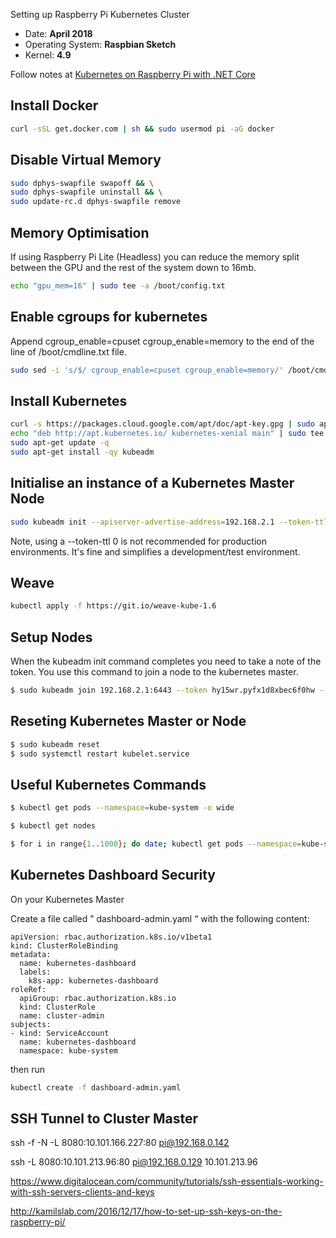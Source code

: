 Setting up Raspberry Pi Kubernetes Cluster


* Date: **April 2018**
* Operating System: **Raspbian Sketch**
* Kernel: **4.9**


Follow notes at [Kubernetes on Raspberry Pi with .NET Core](https://medium.com/@mczachurski/kubernetes-on-raspberry-pi-with-net-core-36ea79681fe7)

## Install Docker

```bash
curl -sSL get.docker.com | sh && sudo usermod pi -aG docker
```

## Disable Virtual Memory

```bash
sudo dphys-swapfile swapoff && \
sudo dphys-swapfile uninstall && \
sudo update-rc.d dphys-swapfile remove
```

## Memory Optimisation

If using Raspberry Pi Lite (Headless) you can reduce the memory split between the GPU and the rest of the system down to 16mb.

```bash
echo "gpu_mem=16" | sudo tee -a /boot/config.txt
```


## Enable cgroups for kubernetes

Append cgroup_enable=cpuset cgroup_enable=memory to the end of the line of /boot/cmdline.txt file.

```bash
sudo sed -i 's/$/ cgroup_enable=cpuset cgroup_enable=memory/' /boot/cmdline.txt
```

## Install Kubernetes


```bash
curl -s https://packages.cloud.google.com/apt/doc/apt-key.gpg | sudo apt-key add -
echo "deb http://apt.kubernetes.io/ kubernetes-xenial main" | sudo tee /etc/apt/sources.list.d/kubernetes.list
sudo apt-get update -q
sudo apt-get install -qy kubeadm
```

## Initialise an instance of a Kubernetes Master Node

```bash
sudo kubeadm init --apiserver-advertise-address=192.168.2.1 --token-ttl 0
```

Note, using a --token-ttl 0 is not recommended for production environments. It's fine and simplifies a development/test environment.


## Weave

```bash
kubectl apply -f https://git.io/weave-kube-1.6
```



## Setup Nodes

When the kubeadm init command completes you need to take a note of the token. You use this command to join a node to the kubernetes master.

```bash
$ sudo kubeadm join 192.168.2.1:6443 --token hy15wr.pyfx1d8xbec6f0hw --discovery-token-ca-cert-hash sha256:ab6224e85966f1bf5f7ad2446a08af4a24fc8c510c8aa5df353c76f6b8cb938f
```


## Reseting Kubernetes Master or Node

````bash
$ sudo kubeadm reset
$ sudo systemctl restart kubelet.service
````

## Useful Kubernetes Commands

```bash
$ kubectl get pods --namespace=kube-system -o wide

$ kubectl get nodes

$ for i in range{1..1000}; do date; kubectl get pods --namespace=kube-system -o wide;sleep 5; done;

```

## Kubernetes Dashboard Security

On your Kubernetes Master

Create a file called ” dashboard-admin.yaml “ with the following content: 


```
apiVersion: rbac.authorization.k8s.io/v1beta1 
kind: ClusterRoleBinding 
metadata: 
  name: kubernetes-dashboard 
  labels: 
    k8s-app: kubernetes-dashboard 
roleRef: 
  apiGroup: rbac.authorization.k8s.io 
  kind: ClusterRole 
  name: cluster-admin 
subjects: 
- kind: ServiceAccount 
  name: kubernetes-dashboard 
  namespace: kube-system 

```

then run 

```bash
kubectl create -f dashboard-admin.yaml 
```


## SSH Tunnel to Cluster Master

ssh -f -N -L 8080:10.101.166.227:80 pi@192.168.0.142

ssh -L 8080:10.101.213.96:80 pi@192.168.0.129
10.101.213.96 


https://www.digitalocean.com/community/tutorials/ssh-essentials-working-with-ssh-servers-clients-and-keys

http://kamilslab.com/2016/12/17/how-to-set-up-ssh-keys-on-the-raspberry-pi/
